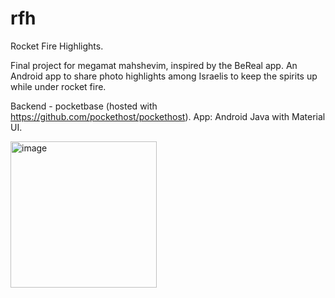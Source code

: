 # rfh
Rocket Fire Highlights.

Final project for megamat mahshevim, inspired by the BeReal app. An Android app to share photo highlights among Israelis to keep the spirits up while under rocket fire.

Backend - pocketbase (hosted with https://github.com/pockethost/pockethost). App: Android Java with Material UI.

<img width="234" alt="image" src="https://github.com/user-attachments/assets/c1ac3510-024c-4e0e-a97a-22050db20093" />

